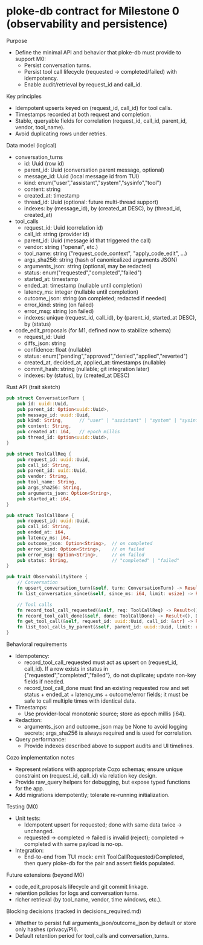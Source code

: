 # ploke-db contract for Milestone 0 (observability and persistence)

Purpose
- Define the minimal API and behavior that ploke-db must provide to support M0:
  - Persist conversation turns.
  - Persist tool call lifecycle (requested → completed/failed) with idempotency.
  - Enable audit/retrieval by request_id and call_id.

Key principles
- Idempotent upserts keyed on (request_id, call_id) for tool calls.
- Timestamps recorded at both request and completion.
- Stable, queryable fields for correlation (request_id, call_id, parent_id, vendor, tool_name).
- Avoid duplicating rows under retries.

Data model (logical)
- conversation_turns
  - id: Uuid (row id)
  - parent_id: Uuid (conversation parent message, optional)
  - message_id: Uuid (local message id from TUI)
  - kind: enum("user","assistant","system","sysinfo","tool")
  - content: string
  - created_at: timestamp
  - thread_id: Uuid (optional: future multi-thread support)
  - indexes: by (message_id), by (created_at DESC), by (thread_id, created_at)
- tool_calls
  - request_id: Uuid (correlation id)
  - call_id: string (provider id)
  - parent_id: Uuid (message id that triggered the call)
  - vendor: string ("openai", etc.)
  - tool_name: string ("request_code_context", "apply_code_edit", …)
  - args_sha256: string (hash of canonicalized arguments JSON)
  - arguments_json: string (optional, may be redacted)
  - status: enum("requested","completed","failed")
  - started_at: timestamp
  - ended_at: timestamp (nullable until completion)
  - latency_ms: integer (nullable until completion)
  - outcome_json: string (on completed; redacted if needed)
  - error_kind: string (on failed)
  - error_msg: string (on failed)
  - indexes: unique (request_id, call_id), by (parent_id, started_at DESC), by (status)
- code_edit_proposals (for M1, defined now to stabilize schema)
  - request_id: Uuid
  - diffs_json: string
  - confidence: float (nullable)
  - status: enum("pending","approved","denied","applied","reverted")
  - created_at, decided_at, applied_at: timestamps (nullable)
  - commit_hash: string (nullable; git integration later)
  - indexes: by (status), by (created_at DESC)

Rust API (trait sketch)
```rust
pub struct ConversationTurn {
    pub id: uuid::Uuid,
    pub parent_id: Option<uuid::Uuid>,
    pub message_id: uuid::Uuid,
    pub kind: String,      // "user" | "assistant" | "system" | "sysinfo" | "tool"
    pub content: String,
    pub created_at: i64,   // epoch millis
    pub thread_id: Option<uuid::Uuid>,
}

pub struct ToolCallReq {
    pub request_id: uuid::Uuid,
    pub call_id: String,
    pub parent_id: uuid::Uuid,
    pub vendor: String,
    pub tool_name: String,
    pub args_sha256: String,
    pub arguments_json: Option<String>,
    pub started_at: i64,
}

pub struct ToolCallDone {
    pub request_id: uuid::Uuid,
    pub call_id: String,
    pub ended_at: i64,
    pub latency_ms: i64,
    pub outcome_json: Option<String>,  // on completed
    pub error_kind: Option<String>,    // on failed
    pub error_msg: Option<String>,     // on failed
    pub status: String,                // "completed" | "failed"
}

pub trait ObservabilityStore {
    // Conversation
    fn upsert_conversation_turn(&self, turn: ConversationTurn) -> Result<(), DbError>;
    fn list_conversation_since(&self, since_ms: i64, limit: usize) -> Result<Vec<ConversationTurn>, DbError>;

    // Tool calls
    fn record_tool_call_requested(&self, req: ToolCallReq) -> Result<(), DbError>;
    fn record_tool_call_done(&self, done: ToolCallDone) -> Result<(), DbError>;
    fn get_tool_call(&self, request_id: uuid::Uuid, call_id: &str) -> Result<Option<(ToolCallReq, Option<ToolCallDone>)>, DbError>;
    fn list_tool_calls_by_parent(&self, parent_id: uuid::Uuid, limit: usize) -> Result<Vec<(ToolCallReq, Option<ToolCallDone>)>, DbError>;
}
```

Behavioral requirements
- Idempotency:
  - record_tool_call_requested must act as upsert on (request_id, call_id). If a row exists in status in {"requested","completed","failed"}, do not duplicate; update non-key fields if needed.
  - record_tool_call_done must find an existing requested row and set status + ended_at + latency_ms + outcome/error fields; it must be safe to call multiple times with identical data.
- Timestamps:
  - Use provider-local monotonic source; store as epoch millis (i64).
- Redaction:
  - arguments_json and outcome_json may be None to avoid logging secrets; args_sha256 is always required and is used for correlation.
- Query performance:
  - Provide indexes described above to support audits and UI timelines.

Cozo implementation notes
- Represent relations with appropriate Cozo schemas; ensure unique constraint on (request_id, call_id) via relation key design.
- Provide raw_query helpers for debugging, but expose typed functions for the app.
- Add migrations idempotently; tolerate re-running initialization.

Testing (M0)
- Unit tests:
  - Idempotent upsert for requested; done with same data twice → unchanged.
  - requested → completed → failed is invalid (reject); completed → completed with same payload is no-op.
- Integration:
  - End-to-end from TUI mock: emit ToolCallRequested/Completed, then query ploke-db for the pair and assert fields populated.

Future extensions (beyond M0)
- code_edit_proposals lifecycle and git commit linkage.
- retention policies for logs and conversation turns.
- richer retrieval (by tool_name, vendor, time windows, etc.).

Blocking decisions (tracked in decisions_required.md)
- Whether to persist full arguments_json/outcome_json by default or store only hashes (privacy/PII).
- Default retention period for tool_calls and conversation_turns.
